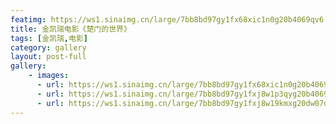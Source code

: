 ```yaml
---
featimg: https://ws1.sinaimg.cn/large/7bb8bd97gy1fx68xic1n0g20b4069qv6.gif
title: 金凯瑞电影《楚门的世界》
tags: [金凯瑞,电影]
category: gallery
layout: post-full
gallery:
    - images:
      - url: https://ws1.sinaimg.cn/large/7bb8bd97gy1fx68xic1n0g20b4069qv6.gif
      - url: https://ws1.sinaimg.cn/large/7bb8bd97gy1fxj8w1p3qyg20b4069b2b.gif
      - url: https://ws1.sinaimg.cn/large/7bb8bd97gy1fxj8w19kmxg20dw07d7wh.gif
---
```

